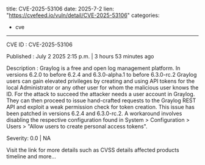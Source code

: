  
title: CVE-2025-53106
date: 2025-7-2
lien: "https://cvefeed.io/vuln/detail/CVE-2025-53106"
categories:
  - cve
---

CVE ID : CVE-2025-53106

Published :  July 2
2025
2:15 p.m. | 3 hours
53 minutes ago

Description : Graylog is a free and open log management platform. In versions 6.2.0 to before 6.2.4 and 6.3.0-alpha.1 to before 6.3.0-rc.2
Graylog users can gain elevated privileges by creating and using API tokens for the local Administrator or any other user for whom the malicious user knows the ID. For the attack to succeed
the attacker needs a user account in Graylog. They can then proceed to issue hand-crafted requests to the Graylog REST API and exploit a weak permission check for token creation. This issue has been patched in versions 6.2.4 and 6.3.0-rc.2. A workaround involves disabling the respective configuration found in System > Configuration > Users > "Allow users to create personal access tokens".

Severity: 0.0 | NA

Visit the link for more details
such as CVSS details
affected products
timeline
and more...
